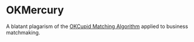 # OKMercury

A blatant plagarism of the [OKCupid Matching Algorithm](http://www.okcupid.com/help/match-percentages) applied to business matchmaking.


